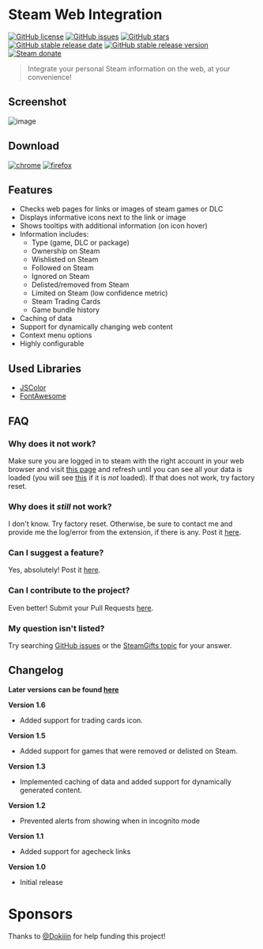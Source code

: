 
# Steam Web Integration

[![GitHub license](https://img.shields.io/github/license/Revadike/SteamWebIntegration?style=for-the-badge&logo=github)](https://github.com/Revadike/SteamWebIntegration/blob/master/LICENSE)
[![GitHub issues](https://img.shields.io/github/issues/Revadike/SteamWebIntegration?style=for-the-badge&logo=github)](https://github.com/Revadike/SteamWebIntegration/issues)
[![GitHub stars](https://img.shields.io/github/stars/Revadike/SteamWebIntegration?style=for-the-badge&logo=github)](https://github.com/Revadike/SteamWebIntegration/stargazers)
[![GitHub stable release date](https://img.shields.io/github/release-date/Revadike/SteamWebIntegration.svg?label=Released&maxAge=600&style=for-the-badge)](https://github.com/Revadike/SteamWebIntegration/releases/latest)
[![GitHub stable release version](https://img.shields.io/github/release/Revadike/SteamWebIntegration.svg?label=Stable&maxAge=600&style=for-the-badge)](https://github.com/Revadike/SteamWebIntegration/releases/latest)
[![Steam donate](https://img.shields.io/badge/Steam-donate-yellow.svg?logo=steam&style=for-the-badge)](https://steamcommunity.com/tradeoffer/new/?partner=82699538&token=V7DQVtra)


> Integrate your personal Steam information on the web, at your convenience!
> 

## Screenshot
![image](https://user-images.githubusercontent.com/4411977/221296248-1abfbc0a-bb3b-409f-bb97-639593e85379.png)

## Download

[![chrome](https://img.shields.io/chrome-web-store/users/bcjlaaocogjkkhbmjhlhonmpnngnlogn?label=chrome&style=for-the-badge&logo=googlechrome)](https://chrome.google.com/webstore/detail/steam-web-integration/bcjlaaocogjkkhbmjhlhonmpnngnlogn)
[![firefox](https://img.shields.io/amo/users/steam-web-integration?label=firefox&color=4c1&style=for-the-badge&logo=firefoxbrowser)](https://addons.mozilla.org/firefox/addon/steam-web-integration/)

## Features
 * Checks web pages for links or images of steam games or DLC
 * Displays informative icons next to the link or image
 * Shows tooltips with additional information (on icon hover)
 * Information includes:
   * Type (game, DLC or package)
   * Ownership on Steam
   * Wishlisted on Steam
   * Followed on Steam
   * Ignored on Steam
   * Delisted/removed from Steam
   * Limited on Steam (low confidence metric)
   * Steam Trading Cards
   * Game bundle history
 * Caching of data
 * Support for dynamically changing web content
 * Context menu options
 * Highly configurable

## Used Libraries
  * [JSColor](https://github.com/EastDesire/jscolor)
  * [FontAwesome](https://fontawesome.com/)

## FAQ

### Why does it not work?
Make sure you are logged in to steam with the right account in your web browser and visit [this page](http://store.steampowered.com/dynamicstore/userdata/) and refresh until you can see all your data is loaded (you will see [this](https://i.imgur.com/ShKcuay.png) if it is _not_ loaded). If that does not work, try factory reset.

### Why does it _still_ not work?
I don't know. Try factory reset. Otherwise, be sure to contact me and provide me the log/error from the extension, if there is any.
Post it [here](https://github.com/Revadike/SteamWebIntegration/issues).

### Can I suggest a feature?
Yes, absolutely! Post it [here](https://github.com/Revadike/SteamWebIntegration/issues).

### Can I contribute to the project?
Even better! Submit your Pull Requests [here](https://github.com/Revadike/SteamWebIntegration/pulls).

### My question isn't listed?
Try searching [GitHub issues](https://github.com/Revadike/SteamWebIntegration/issues) or the [SteamGifts topic](https://www.steamgifts.com/discussion/y9vVm/) for your answer.

## Changelog
**Later versions can be found [here](https://github.com/Revadike/SteamWebIntegration/releases)**

**Version 1.6**
 * Added support for trading cards icon.

**Version 1.5**
 * Added support for games that were removed or delisted on Steam.

**Version 1.3**
 * Implemented caching of data and added support for dynamically generated content.

**Version 1.2**
 * Prevented alerts from showing when in incognito mode

**Version 1.1**
 * Added support for agecheck links

**Version 1.0**
 * Initial release
 
 # Sponsors
 Thanks to [@Dokiiin](https://github.com/dokiiin) for help funding this project!
